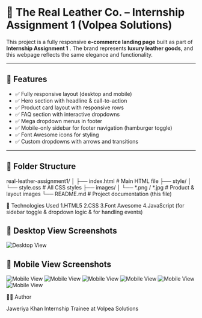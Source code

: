 # 👜 The Real Leather Co. – Internship Assignment 1 (Volpea Solutions)

This project is a fully responsive **e-commerce landing page** built as part of **Internship Assignment 1** . The brand represents **luxury leather goods**, and this webpage reflects the same elegance and functionality.

---

## 🚀 Features

- ✅ Fully responsive layout (desktop and mobile)
- ✅ Hero section with headline & call-to-action
- ✅ Product card layout with responsive rows
- ✅ FAQ section with interactive dropdowns
- ✅ Mega dropdown menus in footer
- ✅ Mobile-only sidebar for footer navigation (hamburger toggle)
- ✅ Font Awesome icons for styling
- ✅ Custom dropdowns with arrows and transitions

---

## 📁 Folder Structure
real-leather-assignment1/
│
├── index.html # Main HTML file
├── style/
│ └── style.css # All CSS styles
├── images/
│ └── *.png / *.jpg # Product & layout images
└── README.md # Project documentation (this file)


🧠 Technologies Used
1.HTML5
2.CSS
3.Font Awesome
4.JavaScript (for sidebar toggle & dropdown logic & for handling events)


## 📸  Desktop View Screenshots
![Desktop View](Images\desktop-view-img.png)

## 📸  Mobile View Screenshots

![Mobile View](Images\mobile-screenshot-sidebar.png)
![Mobile View](Images\mobile-screenshot1.png)
![Mobile View](Images\mobile-screenshot2.png)
![Mobile View](Images\mobile-screenshot3.png)
![Mobile View](Images\mobile-screenshot4.png)
![Mobile View](Images\mobile-screenshot5.png)


🧑‍💼 Author

Jaweriya Khan
Internship Trainee at Volpea Solutions